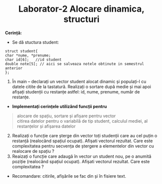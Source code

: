 <h1 align="center">
 Laborator-2 Alocare dinamica, structuri
</h1>

**Cerință:**

- Se dă stuctura student: 
```
struct student{
char *nume, *prenume;
char id[6];   //id student
double note[5]; // aici se salveaza notele obtinute in semestrul anterior
};
```

1. În main – declarați un vector student alocat dinamic și populați-l cu datele citite de la tastatură. Realizați o sortare după medie și mai apoi afișați studenții cu restanțe astfel: id, nume, prenume, număr de restanțe. 

* **Implementați cerințele utilizând funcții pentru** 
> alocare de spațiu, sortare și afișare pentru vector<br/>
> citirea datelor pentru o variabilă de tip student, calculul mediei, al restanțelor și afișarea datelor<br/> 

2. Realizați o funcție care șterge din vector toți studenții care au cel puțin o restanță (realocând spațiul ocupat).  Afișati vectorul rezultat. Care este complexitatea pentru secvența de ștergere a elementelor din vector cu realocare de spațiu ? 
3. Reaizați o funcție care adaugă în vector un student nou, pe o anumită poziție (realocând spațiul ocupat).  Afișati vectorul rezultat. Care este complexitatea ?

* Recomandare: citirile, afișările se fac din și în fisiere text.
